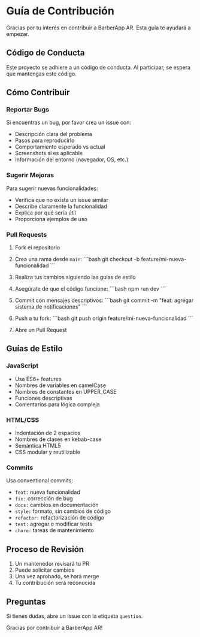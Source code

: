 # Guía de Contribución

Gracias por tu interés en contribuir a BarberApp AR. Esta guía te ayudará a empezar.

## Código de Conducta

Este proyecto se adhiere a un código de conducta. Al participar, se espera que mantengas este código.

## Cómo Contribuir

### Reportar Bugs

Si encuentras un bug, por favor crea un issue con:
- Descripción clara del problema
- Pasos para reproducirlo
- Comportamiento esperado vs actual
- Screenshots si es aplicable
- Información del entorno (navegador, OS, etc.)

### Sugerir Mejoras

Para sugerir nuevas funcionalidades:
- Verifica que no exista un issue similar
- Describe claramente la funcionalidad
- Explica por qué sería útil
- Proporciona ejemplos de uso

### Pull Requests

1. Fork el repositorio
2. Crea una rama desde `main`:
   \`\`\`bash
   git checkout -b feature/mi-nueva-funcionalidad
   \`\`\`

3. Realiza tus cambios siguiendo las guías de estilo

4. Asegúrate de que el código funcione:
   \`\`\`bash
   npm run dev
   \`\`\`

5. Commit con mensajes descriptivos:
   \`\`\`bash
   git commit -m "feat: agregar sistema de notificaciones"
   \`\`\`

6. Push a tu fork:
   \`\`\`bash
   git push origin feature/mi-nueva-funcionalidad
   \`\`\`

7. Abre un Pull Request

## Guías de Estilo

### JavaScript

- Usa ES6+ features
- Nombres de variables en camelCase
- Nombres de constantes en UPPER_CASE
- Funciones descriptivas
- Comentarios para lógica compleja

### HTML/CSS

- Indentación de 2 espacios
- Nombres de clases en kebab-case
- Semántica HTML5
- CSS modular y reutilizable

### Commits

Usa conventional commits:
- `feat:` nueva funcionalidad
- `fix:` corrección de bug
- `docs:` cambios en documentación
- `style:` formato, sin cambios de código
- `refactor:` refactorización de código
- `test:` agregar o modificar tests
- `chore:` tareas de mantenimiento

## Proceso de Revisión

1. Un mantenedor revisará tu PR
2. Puede solicitar cambios
3. Una vez aprobado, se hará merge
4. Tu contribución será reconocida

## Preguntas

Si tienes dudas, abre un issue con la etiqueta `question`.

Gracias por contribuir a BarberApp AR!
